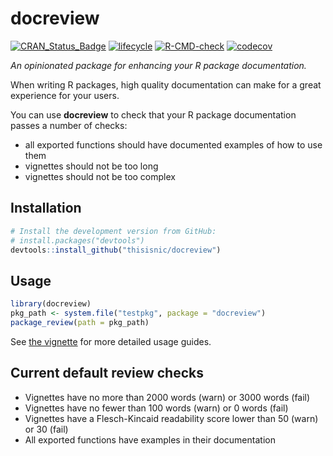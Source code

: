 
<!-- README.md is generated from README.Rmd. Please edit that file -->

# docreview

<!-- badges: start -->
[![CRAN\_Status\_Badge](https://www.r-pkg.org/badges/version/docreview)](https://cran.r-project.org/package=docreview)
[![lifecycle](https://img.shields.io/badge/lifecycle-experimental-orange.svg)](https://lifecycle.r-lib.org/articles/stages.html)
[![R-CMD-check](https://github.com/thisisnic/docreview/workflows/R-CMD-check/badge.svg)](https://github.com/thisisnic/docreview/actions?query=workflow%3AR-CMD-check)
[![codecov](https://codecov.io/gh/thisisnic/docreview/branch/main/graph/badge.svg)](https://codecov.io/gh/thisisnic/docreview)
<!-- badges: end -->

*An opinionated package for enhancing your R package documentation.*

When writing R packages, high quality documentation can make for a great
experience for your users.

You can use **docreview** to check that your R package documentation
passes a number of checks:

-   all exported functions should have documented examples of how to use
    them
-   vignettes should not be too long
-   vignettes should not be too complex

## Installation

``` r
# Install the development version from GitHub:
# install.packages("devtools")
devtools::install_github("thisisnic/docreview")
```

## Usage

``` r
library(docreview)
pkg_path <- system.file("testpkg", package = "docreview")
package_review(path = pkg_path)
```

See [the
vignette](https://thisisnic.github.io/docreview/articles/docreview.html)
for more detailed usage guides.

## Current default review checks

-   Vignettes have no more than 2000 words (warn) or 3000 words (fail)
-   Vignettes have no fewer than 100 words (warn) or 0 words (fail)
-   Vignettes have a Flesch-Kincaid readability score lower than 50
    (warn) or 30 (fail)
-   All exported functions have examples in their documentation
